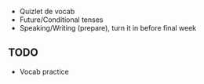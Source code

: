 - Quizlet de vocab
- Future/Conditional tenses
- Speaking/Writing (prepare), turn it in before final week

## TODO
- Vocab practice